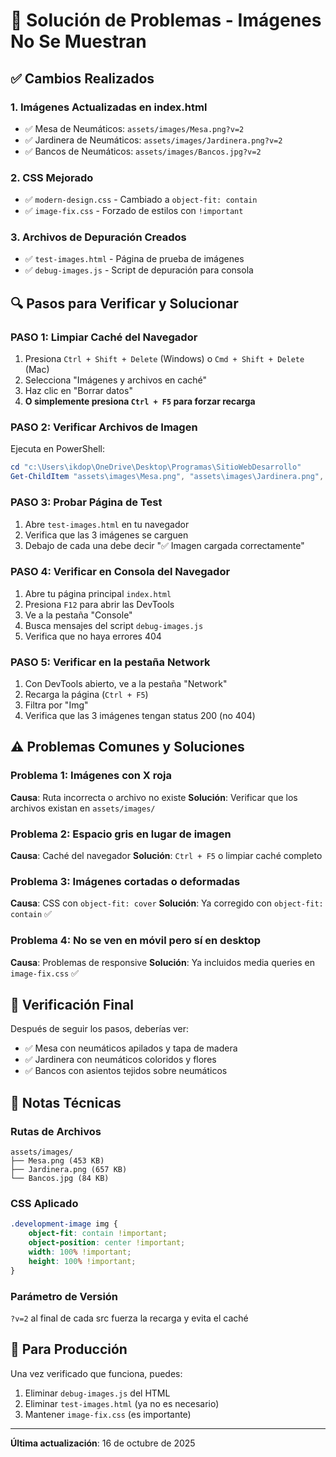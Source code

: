 # 🔧 Solución de Problemas - Imágenes No Se Muestran

## ✅ Cambios Realizados

### 1. **Imágenes Actualizadas en index.html**
- ✅ Mesa de Neumáticos: `assets/images/Mesa.png?v=2`
- ✅ Jardinera de Neumáticos: `assets/images/Jardinera.png?v=2`
- ✅ Bancos de Neumáticos: `assets/images/Bancos.jpg?v=2`

### 2. **CSS Mejorado**
- ✅ `modern-design.css` - Cambiado a `object-fit: contain`
- ✅ `image-fix.css` - Forzado de estilos con `!important`

### 3. **Archivos de Depuración Creados**
- ✅ `test-images.html` - Página de prueba de imágenes
- ✅ `debug-images.js` - Script de depuración para consola

## 🔍 Pasos para Verificar y Solucionar

### PASO 1: Limpiar Caché del Navegador
1. Presiona `Ctrl + Shift + Delete` (Windows) o `Cmd + Shift + Delete` (Mac)
2. Selecciona "Imágenes y archivos en caché"
3. Haz clic en "Borrar datos"
4. **O simplemente presiona `Ctrl + F5` para forzar recarga**

### PASO 2: Verificar Archivos de Imagen
Ejecuta en PowerShell:
```powershell
cd "c:\Users\ikdop\OneDrive\Desktop\Programas\SitioWebDesarrollo"
Get-ChildItem "assets\images\Mesa.png", "assets\images\Jardinera.png", "assets\images\Bancos.jpg"
```

### PASO 3: Probar Página de Test
1. Abre `test-images.html` en tu navegador
2. Verifica que las 3 imágenes se carguen
3. Debajo de cada una debe decir "✅ Imagen cargada correctamente"

### PASO 4: Verificar en Consola del Navegador
1. Abre tu página principal `index.html`
2. Presiona `F12` para abrir las DevTools
3. Ve a la pestaña "Console"
4. Busca mensajes del script `debug-images.js`
5. Verifica que no haya errores 404

### PASO 5: Verificar en la pestaña Network
1. Con DevTools abierto, ve a la pestaña "Network"
2. Recarga la página (`Ctrl + F5`)
3. Filtra por "Img"
4. Verifica que las 3 imágenes tengan status 200 (no 404)

## ⚠️ Problemas Comunes y Soluciones

### Problema 1: Imágenes con X roja
**Causa**: Ruta incorrecta o archivo no existe
**Solución**: Verificar que los archivos existan en `assets/images/`

### Problema 2: Espacio gris en lugar de imagen
**Causa**: Caché del navegador
**Solución**: `Ctrl + F5` o limpiar caché completo

### Problema 3: Imágenes cortadas o deformadas
**Causa**: CSS con `object-fit: cover`
**Solución**: Ya corregido con `object-fit: contain` ✅

### Problema 4: No se ven en móvil pero sí en desktop
**Causa**: Problemas de responsive
**Solución**: Ya incluidos media queries en `image-fix.css` ✅

## 🎯 Verificación Final

Después de seguir los pasos, deberías ver:
- ✅ Mesa con neumáticos apilados y tapa de madera
- ✅ Jardinera con neumáticos coloridos y flores
- ✅ Bancos con asientos tejidos sobre neumáticos

## 📝 Notas Técnicas

### Rutas de Archivos
```
assets/images/
├── Mesa.png (453 KB)
├── Jardinera.png (657 KB)
└── Bancos.jpg (84 KB)
```

### CSS Aplicado
```css
.development-image img {
    object-fit: contain !important;
    object-position: center !important;
    width: 100% !important;
    height: 100% !important;
}
```

### Parámetro de Versión
`?v=2` al final de cada src fuerza la recarga y evita el caché

## 🚀 Para Producción

Una vez verificado que funciona, puedes:
1. Eliminar `debug-images.js` del HTML
2. Eliminar `test-images.html` (ya no es necesario)
3. Mantener `image-fix.css` (es importante)

---

**Última actualización**: 16 de octubre de 2025
